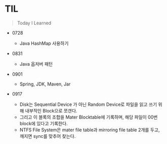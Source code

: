 # TIL

> Today I Learned



- 0728
  - Java HashMap 사용하기

- 0831
  - Java 옵저버 패턴
- 0901
  - Spring, JDK, Maven, Jar
- 0917
  - Disk는 Sequential Device 가 아닌 Random Device로 파일을 읽고 쓰기 위해 내부적인 Block으로 쪼갠다.
  - 그리고 이 블록의 조합을 Mater Blocktable에 기록하며, 해당 파일이 00번 block에 있다고 기록한다.
  - NTFS File System은 mater file table과 mirroring file table 2개를 두고, 깨지면 sync를 맞추어 찾는다.
